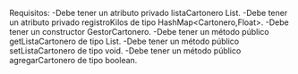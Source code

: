 Requisitos: 
-Debe tener un atributo privado listaCartonero List<Cartonero>.
-Debe tener un atributo privado registroKilos de tipo HashMap<Cartonero,Float>.
-Debe tener un constructor GestorCartonero.
-Debe tener un método público getListaCartonero de tipo List<Cartonero>.
-Debe tener un método público setListaCartonero de tipo void.
-Debe tener un método público agregarCartonero de tipo boolean.
